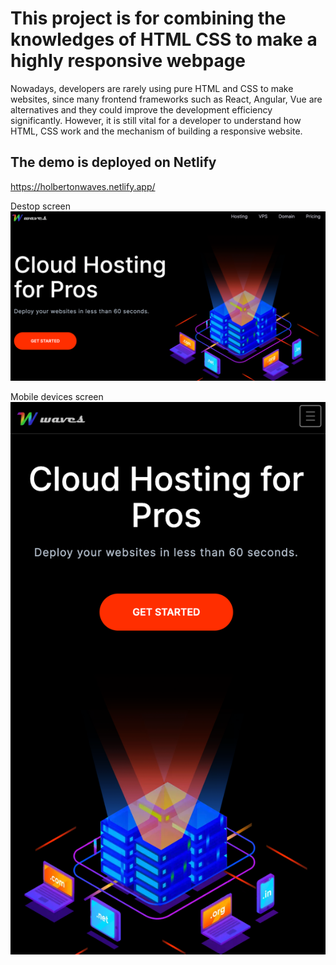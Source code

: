 # This project is for combining the knowledges of HTML CSS to make a highly responsive webpage
Nowadays, developers are rarely using pure HTML and CSS to make websites, since many frontend frameworks such as React, Angular, Vue are alternatives and they could improve the development efficiency significantly. However, it is still vital for a developer to understand how HTML, CSS work and the mechanism of building a responsive website. 

## The demo is deployed on Netlify
https://holbertonwaves.netlify.app/

Destop screen
![alt text](https://github.com/SSun97/website-demo/blob/main/pic1.png)


Mobile devices screen
![alt text](https://github.com/SSun97/website-demo/blob/main/pic2.png)

